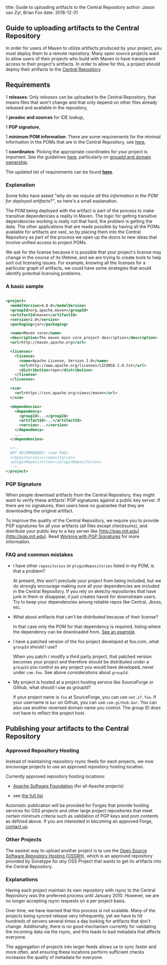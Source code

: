title: Guide to uploading artifacts to the Central Repository
author: Jason van Zyl, Brian Fox
date: 2018-12-31

<!--
Licensed to the Apache Software Foundation (ASF) under one
or more contributor license agreements.  See the NOTICE file
distributed with this work for additional information
regarding copyright ownership.  The ASF licenses this file
to you under the Apache License, Version 2.0 (the
"License"); you may not use this file except in compliance
with the License.  You may obtain a copy of the License at

    http://www.apache.org/licenses/LICENSE-2.0

Unless required by applicable law or agreed to in writing,
software distributed under the License is distributed on an
"AS IS" BASIS, WITHOUT WARRANTIES OR CONDITIONS OF ANY
KIND, either express or implied.  See the License for the
specific language governing permissions and limitations
under the License.
-->
## Guide to uploading artifacts to the Central Repository

 In order for users of Maven to utilize artifacts produced by your project, you must deploy them to a remote repository. Many open source projects want to allow users of their projects who build with Maven to have transparent access to their project's artifacts. In order to allow for this, a project should deploy their artifacts to the [Central Repository](/repository/).

## Requirements

 1 **releases**: Only _releases_ can be uploaded to the Central Repository, that means files that won't change and that only depend on other files already released and available in the repository,

 1 **javadoc and sources** for IDE lookup,

 1 **PGP signature**,

 1 **minimum POM information**: There are some requirements for the minimal information in the POMs that are in the Central Repository, see [here](https://central.sonatype.org/pages/requirements.html#sufficient-metadata),

 1 **coordinates**: Picking the appropriate coordinates for your project is important. See the guidelines [here](https://central.sonatype.org/pages/choosing-your-coordinates.html), particularly on [groupId and domain ownership](https://central.sonatype.org/pages/producers.html#individual-projects-open-source-software-repository-hosting-ossrh).

 The updated list of requirements can be found **[here](https://central.sonatype.org/pages/requirements.html)**.

### Explanation

 Some folks have asked _"why do we require all this information in the POM for deployed artifacts?"_, so here's a small explanation.

 The POM being deployed with the artifact is part of the process to make transitive dependencies a reality in Maven. The logic for getting transitive dependencies working is really not that hard, the problem is getting the data. The other applications that are made possible by having all the POMs available for artifacts are vast, so by placing them into the Central Repository as part of the process we open up the doors to new ideas that involve unified access to project POMs.

 We ask for the license because it is possible that your project's license may change in the course of its lifetime, and we are trying to create tools to help sort out licensing issues. For example, knowing all the licenses for a particular graph of artifacts, we could have some strategies that would identify potential licensing problems.

### A basic sample

```xml

<project>
  <modelVersion>4.0.0</modelVersion>
  <groupId>org.apache.maven</groupId>
  <artifactId>maven</artifactId>
  <version>2.0</version>
  <packaging>jar</packaging>

  <name>Maven core</name>
  <description>The maven main core project description</description>
  <url>http://maven.apache.org</url>

  <licenses>
    <license>
      <name>Apache License, Version 2.0</name>
      <url>http://www.apache.org/licenses/LICENSE-2.0.txt</url>
      <distribution>repo</distribution>
    </license>
  </licenses>

  <scm>
    <url>https://svn.apache.org/viewvc/maven</url>
  </scm>

  <dependencies>
    <dependency>
      <groupId>...</groupId>
      <artifactId>...</artifactId>
      <version>...</version>
    </dependency>
    ...
  </dependencies>

  <!--
  NOT RECOMMENDED: (see FAQ)
  <repositories></repositories>
  <pluginRepositories></pluginRepositories>
  -->
</project>

```

### PGP Signature

 When people download artifacts from the Central Repository, they might want to verify these artifacts' PGP signatures against a public key server. If there are no signatures, then users have no guarantee that they are downloading the original artifact.

 To improve the quality of the Central Repository, we require you to provide PGP signatures for all your artifacts (all files except checksums), and distribute your public key to a key server like [http://pgp.mit.edu](http://pgp.mit.edu). Read [Working with PGP Signatures](http://central.sonatype.org/pages/working-with-pgp-signatures.html) for more information.

### FAQ and common mistakes

- I have other `repositories` or `pluginRepositories` listed in my POM, is that a problem?

   At present, this won't preclude your project from being included, but we do strongly encourage making sure all your dependencies are included in the Central Repository. If you rely on sketchy repositories that have junk in them or disappear, it just creates havok for downstream users. Try to keep your dependencies among reliable repos like Central, Jboss, etc.

- What about artifacts that can't be distributed because of their license?

   In that case only the POM for that dependency is required, listing where the dependency can be downloaded from. [See an example](https://repo.maven.apache.org/maven2/javax/activation/activation/1.0.2/activation-1.0.2.pom).

- I have a patched version of the foo project developed at foo.com, what `groupId` should I use?

   When you patch / modify a third party project, that patched version becomes your project and therefore should be distributed under a `groupId` you control as any project you would have developed, never under `com.foo`. See above considerations about `groupId`.

- My project is hosted at a project hosting service like SourceForge or Github, what should I use as groupId?

   If your project name is `foo` at SourceForge, you can use `net.sf.foo`. If your username is `bar` on Github, you can use `com.github.bar`. You can also use another reversed domain name you control. The group ID does not have to reflect the project host.

## Publishing your artifacts to the Central Repository

### Approved Repository Hosting

 Instead of maintaining repository rsync feeds for each projects, we now encourage projects to use an approved repository hosting location.

 Currently approved repository hosting locations:

- [Apache Software Foundation](https://repository.apache.org/) (for all Apache projects)

- see [the full list](https://central.sonatype.org/publish/large-orgs/)

 Automatic publication will be provided for Forges that provide hosting services for OSS projects and other large project repositories that meet certain minimum criteria such as validation of PGP keys and pom contents as defined above. If you are interested in becoming an approved Forge, [contact us](https://central.sonatype.org/publish/large-orgs/).

### Other Projects

 The easiest way to upload another project is to use the [Open Source Software Repository Hosting (OSSRH)](https://central.sonatype.org/pages/ossrh-guide.html), which is an approved repository provided by Sonatype for _any_ OSS Project that wants to get its artifacts into the Central Repository.

### Explanations

 Having each project maintain its own repository with rsync to the Central Repository was the preferred process until January 2010. However, we are no longer accepting rsync requests on a per project basis.

 Over time, we have learned that this process is not scalable. Many of the projects being synced release very infrequently, yet we have to hit hundreds of servers several times a day looking for artifacts that don't change. Additionally, there is no good mechanism currently for validating the incoming data via the rsync, and this leads to bad metadata that affects everyone.

 The aggregation of projects into larger feeds allows us to sync faster and more often, and ensuring these locations perform sufficient checks increases the quality of metadata for everyone.
